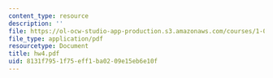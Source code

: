 ```yaml
---
content_type: resource
description: ''
file: https://ol-ocw-studio-app-production.s3.amazonaws.com/courses/1-033-mechanics-of-material-systems-an-energy-approach-fall-2003/8131f7951f75eff1ba0209e15eb6e10f_hw4.pdf
file_type: application/pdf
resourcetype: Document
title: hw4.pdf
uid: 8131f795-1f75-eff1-ba02-09e15eb6e10f
---
```

